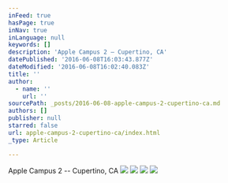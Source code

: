 ```yaml
---
inFeed: true
hasPage: true
inNav: true
inLanguage: null
keywords: []
description: 'Apple Campus 2 – Cupertino, CA'
datePublished: '2016-06-08T16:03:43.877Z'
dateModified: '2016-06-08T16:02:40.083Z'
title: ''
author:
  - name: ''
    url: ''
sourcePath: _posts/2016-06-08-apple-campus-2-cupertino-ca.md
authors: []
publisher: null
starred: false
url: apple-campus-2-cupertino-ca/index.html
_type: Article

---
```

Apple Campus 2 -- Cupertino, CA
![](https://the-grid-user-content.s3-us-west-2.amazonaws.com/392ca466-e46b-44c5-868f-07ed3ac4636d.jpg)
![](https://the-grid-user-content.s3-us-west-2.amazonaws.com/fd7427dc-c621-405c-8066-fc616518c09c.jpg)
![](https://the-grid-user-content.s3-us-west-2.amazonaws.com/7e5a9123-d5ca-4532-a3db-5012c0b163ac.jpg)
![](https://the-grid-user-content.s3-us-west-2.amazonaws.com/864dced0-2c2f-4cf5-b3f8-3b7a9955a9bc.png)